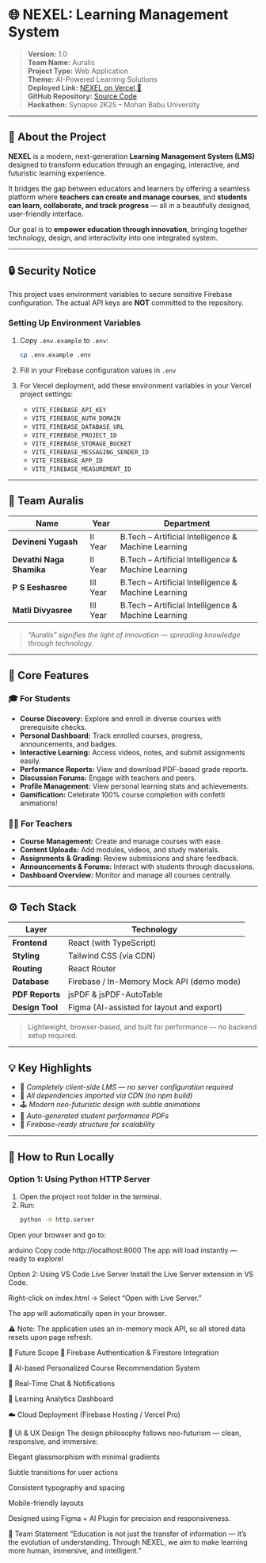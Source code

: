 # 🌐 NEXEL: Learning Management System

> **Version:** 1.0  
> **Team Name:** Auralis  
> **Project Type:** Web Application  
> **Theme:** AI-Powered Learning Solutions  
> **Deployed Link:** [NEXEL on Vercel 🚀](https://nexel-learning-management-system-1-mrz4ljgpq.vercel.app/)  
> **GitHub Repository:** [Source Code](https://github.com/yugash007/NEXEL-Learning-Management-System)  
> **Hackathon:** Synapse 2K25 – Mohan Babu University  

---

## 🧠 About the Project

**NEXEL** is a modern, next-generation **Learning Management System (LMS)** designed to transform education through an engaging, interactive, and futuristic learning experience.  

It bridges the gap between educators and learners by offering a seamless platform where **teachers can create and manage courses**, and **students can learn, collaborate, and track progress** — all in a beautifully designed, user-friendly interface.  

Our goal is to **empower education through innovation**, bringing together technology, design, and interactivity into one integrated system.

---

## 🔒 Security Notice

This project uses environment variables to secure sensitive Firebase configuration. The actual API keys are **NOT** committed to the repository.

### Setting Up Environment Variables

1. Copy `.env.example` to `.env`:
   ```bash
   cp .env.example .env
   ```

2. Fill in your Firebase configuration values in `.env`

3. For Vercel deployment, add these environment variables in your Vercel project settings:
   - `VITE_FIREBASE_API_KEY`
   - `VITE_FIREBASE_AUTH_DOMAIN`
   - `VITE_FIREBASE_DATABASE_URL`
   - `VITE_FIREBASE_PROJECT_ID`
   - `VITE_FIREBASE_STORAGE_BUCKET`
   - `VITE_FIREBASE_MESSAGING_SENDER_ID`
   - `VITE_FIREBASE_APP_ID`
   - `VITE_FIREBASE_MEASUREMENT_ID`

---

## 👥 Team Auralis

| Name | Year | Department |
|------|------|-------------|
| **Devineni Yugash** | II Year | B.Tech – Artificial Intelligence & Machine Learning |
| **Devathi Naga Shamika** | II Year | B.Tech – Artificial Intelligence & Machine Learning |
| **P S Eeshasree** | III Year | B.Tech – Artificial Intelligence & Machine Learning |
| **Matli Divyasree** | III Year | B.Tech – Artificial Intelligence & Machine Learning |

> *“Auralis” signifies the light of innovation — spreading knowledge through technology.*

---

## 🚀 Core Features

### 🎓 For Students
- **Course Discovery:** Explore and enroll in diverse courses with prerequisite checks.  
- **Personal Dashboard:** Track enrolled courses, progress, announcements, and badges.  
- **Interactive Learning:** Access videos, notes, and submit assignments easily.  
- **Performance Reports:** View and download PDF-based grade reports.  
- **Discussion Forums:** Engage with teachers and peers.  
- **Profile Management:** View personal learning stats and achievements.  
- **Gamification:** Celebrate 100% course completion with confetti animations!  

### 🧑‍🏫 For Teachers
- **Course Management:** Create and manage courses with ease.  
- **Content Uploads:** Add modules, videos, and study materials.  
- **Assignments & Grading:** Review submissions and share feedback.  
- **Announcements & Forums:** Interact with students through discussions.  
- **Dashboard Overview:** Monitor and manage all courses centrally.

---

## ⚙️ Tech Stack

| Layer | Technology |
|--------|-------------|
| **Frontend** | React (with TypeScript) |
| **Styling** | Tailwind CSS (via CDN) |
| **Routing** | React Router |
| **Database** | Firebase / In-Memory Mock API (demo mode) |
| **PDF Reports** | jsPDF & jsPDF-AutoTable |
| **Design Tool** | Figma (AI-assisted for layout and export) |

> Lightweight, browser-based, and built for performance — no backend setup required.

---

## 💡 Key Highlights

- 🧭 *Completely client-side LMS — no server configuration required*  
- 🧱 *All dependencies imported via CDN (no npm build)*  
- 🕹️ *Modern neo-futuristic design with subtle animations*  
- 📄 *Auto-generated student performance PDFs*  
- 🔐 *Firebase-ready structure for scalability*  

---

## 🧰 How to Run Locally

### Option 1: Using Python HTTP Server
1. Open the project root folder in the terminal.  
2. Run:
   ```bash
   python -m http.server
Open your browser and go to:

arduino
Copy code
http://localhost:8000
The app will load instantly — ready to explore!

Option 2: Using VS Code Live Server
Install the Live Server extension in VS Code.

Right-click on index.html → Select “Open with Live Server.”

The app will automatically open in your browser.

⚠️ Note: The application uses an in-memory mock API, so all stored data resets upon page refresh.

🏁 Future Scope
🔐 Firebase Authentication & Firestore Integration

🤖 AI-based Personalized Course Recommendation System

💬 Real-Time Chat & Notifications

🧠 Learning Analytics Dashboard

☁️ Cloud Deployment (Firebase Hosting / Vercel Pro)

🎨 UI & UX Design
The design philosophy follows neo-futurism — clean, responsive, and immersive:

Elegant glassmorphism with minimal gradients

Subtle transitions for user actions

Consistent typography and spacing

Mobile-friendly layouts

Designed using Figma + AI Plugin for precision and responsiveness.

💬 Team Statement
“Education is not just the transfer of information — it’s the evolution of understanding.
Through NEXEL, we aim to make learning more human, immersive, and intelligent.”
